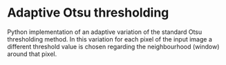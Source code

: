 # Adaptive Otsu thresholding

Python implementation of an adaptive variation of the standard Otsu thresholding method.
In this variation for each pixel of the input image a different threshold value is chosen regarding the neighbourhood (window) around that pixel.
